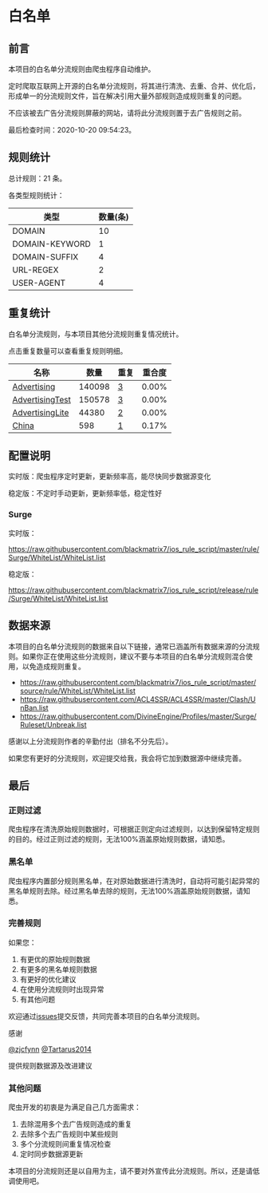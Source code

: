 # 白名单

## 前言

本项目的白名单分流规则由爬虫程序自动维护。

定时爬取互联网上开源的白名单分流规则，将其进行清洗、去重、合并、优化后，形成单一的分流规则文件，旨在解决引用大量外部规则造成规则重复的问题。

不应该被去广告分流规则屏蔽的网站，请将此分流规则置于去广告规则之前。

最后检查时间：2020-10-20 09:54:23。

## 规则统计

总计规则：21 条。

各类型规则统计：

| 类型 | 数量(条) |
| ---- | ---- |
| DOMAIN | 10 |
| DOMAIN-KEYWORD | 1 |
| DOMAIN-SUFFIX | 4 |
| URL-REGEX | 2 |
| USER-AGENT | 4 |
## 重复统计

白名单分流规则，与本项目其他分流规则重复情况统计。

点击重复数量可以查看重复规则明细。

| 名称 | 数量 | 重复 | 重合度 |
| ---- | ---- | ---- | ------ |
|  [Advertising](https://github.com/blackmatrix7/ios_rule_script/tree/master/rule/Surge/Advertising)    | 140098   | [3](https://github.com/blackmatrix7/ios_rule_script/tree/master/rule/Surge/WhiteList/Repeat/Advertising.list)   |   0.00%  |
|  [AdvertisingTest](https://github.com/blackmatrix7/ios_rule_script/tree/master/rule/Surge/AdvertisingTest)    | 150578   | [3](https://github.com/blackmatrix7/ios_rule_script/tree/master/rule/Surge/WhiteList/Repeat/AdvertisingTest.list)   |   0.00%  |
|  [AdvertisingLite](https://github.com/blackmatrix7/ios_rule_script/tree/master/rule/Surge/AdvertisingLite)    | 44380   | [2](https://github.com/blackmatrix7/ios_rule_script/tree/master/rule/Surge/WhiteList/Repeat/AdvertisingLite.list)   |   0.00%  |
|  [China](https://github.com/blackmatrix7/ios_rule_script/tree/master/rule/Surge/China)    | 598   | [1](https://github.com/blackmatrix7/ios_rule_script/tree/master/rule/Surge/WhiteList/Repeat/China.list)   |   0.17%  |
## 配置说明

实时版：爬虫程序定时更新，更新频率高，能尽快同步数据源变化

稳定版：不定时手动更新，更新频率低，稳定性好

### Surge 
实时版：

https://raw.githubusercontent.com/blackmatrix7/ios_rule_script/master/rule/Surge/WhiteList/WhiteList.list

稳定版：

https://raw.githubusercontent.com/blackmatrix7/ios_rule_script/release/rule/Surge/WhiteList/WhiteList.list

## 数据来源

本项目的白名单分流规则的数据来自以下链接，通常已涵盖所有数据来源的分流规则。如果你正在使用这些分流规则，建议不要与本项目的白名单分流规则混合使用，以免造成规则重复。

- https://raw.githubusercontent.com/blackmatrix7/ios_rule_script/master/source/rule/WhiteList/WhiteList.list
- https://raw.githubusercontent.com/ACL4SSR/ACL4SSR/master/Clash/UnBan.list
- https://raw.githubusercontent.com/DivineEngine/Profiles/master/Surge/Ruleset/Unbreak.list


感谢以上分流规则作者的辛勤付出（排名不分先后）。

如果您有更好的分流规则，欢迎提交给我，我会将它加到数据源中继续完善。

## 最后

### 正则过滤

爬虫程序在清洗原始规则数据时，可根据正则定向过滤规则，以达到保留特定规则的目的。经过正则过滤的规则，无法100%涵盖原始规则数据，请知悉。

### 黑名单

爬虫程序内置部分规则黑名单，在对原始数据进行清洗时，自动将可能引起异常的黑名单规则去除。经过黑名单去除的规则，无法100%涵盖原始规则数据，请知悉。

### 完善规则

如果您：

1. 有更优的原始规则数据
2. 有更多的黑名单规则数据
3. 有更好的优化建议
4. 在使用分流规则时出现异常
5. 有其他问题

欢迎通过[issues](https://github.com/blackmatrix7/ios_rule_script/issues/new)提交反馈，共同完善本项目的白名单分流规则。

感谢

[@zjcfynn](https://github.com/zjcfynn) [@Tartarus2014](https://github.com/Tartarus2014)

提供规则数据源及改进建议

### 其他问题

爬虫开发的初衷是为满足自己几方面需求：

1. 去除混用多个去广告规则造成的重复
2. 去除多个去广告规则中某些规则
3. 多个分流规则间重复情况检查
4. 定时同步数据源更新

本项目的分流规则还是以自用为主，请不要对外宣传此分流规则。所以，还是请低调使用吧。
